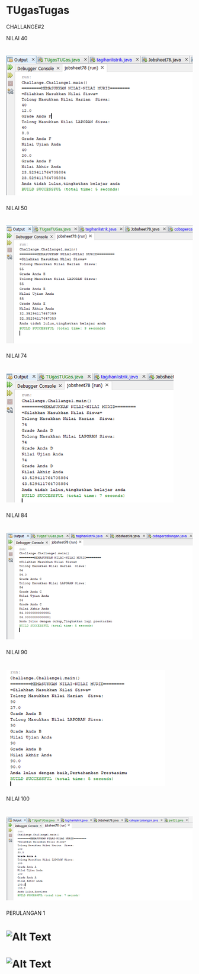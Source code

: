 # TUgasTugas
CHALLANGE#2

NILAI 40
# ![Alt Text](https://github.com/Tio304/TUgasTugas/blob/master/40.PNG)

NILAI 50
# ![Alt Text](https://github.com/Tio304/TUgasTugas/blob/master/55.PNG)

NILAI 74
# ![Alt Text](https://github.com/Tio304/TUgasTugas/blob/master/74.PNG)

NILAI   84
# ![Alt Text](https://github.com/Tio304/TUgasTugas/blob/master/84.PNG)

NILAI 90
# ![Alt Text](https://github.com/Tio304/TUgasTugas/blob/master/90.PNG)

NILAI 100
# ![Alt Text](https://github.com/Tio304/TUgasTugas/blob/master/100.PNG)

PERULANGAN 1 
# ![Alt Text]()
# ![Alt Text]()
